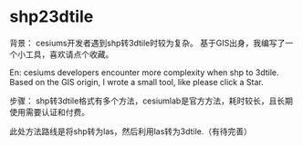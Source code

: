 # shp23dtile
背景：
cesiums开发者遇到shp转3dtile时较为复杂。
基于GIS出身，我编写了一个小工具，喜欢请点个收藏。

En:
cesiums developers encounter more complexity when shp to 3dtile. 
Based on the GIS origin, I wrote a small tool, like please click a Star.

步骤：
shp转3dtile格式有多个方法，cesiumlab是官方方法，耗时较长，且长期使用需要认证和付费。

此处方法路线是将shp转为las，然后利用las转为3dtile.（有待完善）
